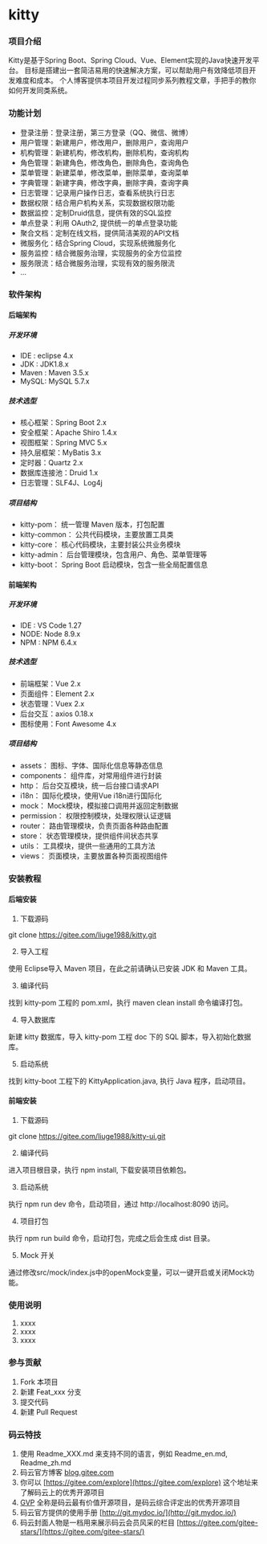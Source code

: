 # kitty

### 项目介绍
Kitty是基于Spring Boot、Spring Cloud、Vue、Element实现的Java快速开发平台。
目标是搭建出一套简洁易用的快速解决方案，可以帮助用户有效降低项目开发难度和成本。
个人博客提供本项目开发过程同步系列教程文章，手把手的教你如何开发同类系统。

### 功能计划
- 登录注册：登录注册，第三方登录（QQ、微信、微博）
- 用户管理：新建用户，修改用户，删除用户，查询用户
- 机构管理：新建机构，修改机构，删除机构，查询机构
- 角色管理：新建角色，修改角色，删除角色，查询角色
- 菜单管理：新建菜单，修改菜单，删除菜单，查询菜单
- 字典管理：新建字典，修改字典，删除字典，查询字典
- 日志管理：记录用户操作日志，查看系统执行日志
- 数据权限：结合用户机构关系，实现数据权限功能
- 数据监控：定制Druid信息，提供有效的SQL监控
- 单点登录：利用 OAuth2, 提供统一的单点登录功能
- 聚合文档：定制在线文档，提供简洁美观的API文档
- 微服务化：结合Spring Cloud，实现系统微服务化
- 服务监控：结合微服务治理，实现服务的全方位监控
- 服务限流：结合微服务治理，实现有效的服务限流
- ...

### 软件架构

#### 后端架构

##### 开发环境

- IDE : eclipse 4.x
- JDK : JDK1.8.x
- Maven : Maven 3.5.x
- MySQL: MySQL 5.7.x

##### 技术选型

- 核心框架：Spring Boot 2.x
- 安全框架：Apache Shiro 1.4.x
- 视图框架：Spring MVC 5.x
- 持久层框架：MyBatis 3.x
- 定时器：Quartz 2.x
- 数据库连接池：Druid 1.x
- 日志管理：SLF4J、Log4j

##### 项目结构

- kitty-pom： 统一管理 Maven 版本，打包配置
- kitty-common： 公共代码模块，主要放置工具类
- kitty-core： 核心代码模块，主要封装公共业务模块
- kitty-admin： 后台管理模块，包含用户、角色、菜单管理等
- kitty-boot： Spring Boot 启动模块，包含一些全局配置信息

#### 前端架构

##### 开发环境

- IDE : VS Code 1.27
- NODE: Node 8.9.x
- NPM : NPM 6.4.x

##### 技术选型

- 前端框架：Vue 2.x
- 页面组件：Element 2.x
- 状态管理：Vuex 2.x
- 后台交互：axios 0.18.x
- 图标使用：Font Awesome 4.x

##### 项目结构

- assets： 图标、字体、国际化信息等静态信息
- components： 组件库，对常用组件进行封装
- http： 后台交互模块，统一后台接口请求API
- i18n： 国际化模块，使用Vue i18n进行国际化
- mock： Mock模块，模拟接口调用并返回定制数据
- permission： 权限控制模块，处理权限认证逻辑
- router： 路由管理模块，负责页面各种路由配置
- store： 状态管理模块，提供组件间状态共享
- utils： 工具模块，提供一些通用的工具方法
- views： 页面模块，主要放置各种页面视图组件


### 安装教程

#### 后端安装

1. 下载源码

git clone https://gitee.com/liuge1988/kitty.git

2. 导入工程

使用 Eclipse导入 Maven 项目，在此之前请确认已安装 JDK 和 Maven 工具。

3. 编译代码

找到 kitty-pom 工程的 pom.xml，执行 maven clean install 命令编译打包。

4. 导入数据库

新建 kitty 数据库，导入 kitty-pom 工程 doc 下的 SQL 脚本，导入初始化数据库。

5. 启动系统

找到 kitty-boot 工程下的 KittyApplication.java, 执行 Java 程序，启动项目。

#### 前端安装

1. 下载源码

git clone https://gitee.com/liuge1988/kitty-ui.git

2. 编译代码

进入项目根目录，执行 npm install, 下载安装项目依赖包。

3. 启动系统

执行 npm run dev 命令，启动项目，通过 http://localhost:8090 访问。

4. 项目打包

执行 npm run build 命令，启动打包，完成之后会生成 dist 目录。

5. Mock 开关

通过修改src/mock/index.js中的openMock变量，可以一键开启或关闭Mock功能。


### 使用说明

1. xxxx
2. xxxx
3. xxxx

### 参与贡献

1. Fork 本项目
2. 新建 Feat_xxx 分支
3. 提交代码
4. 新建 Pull Request


### 码云特技

1. 使用 Readme\_XXX.md 来支持不同的语言，例如 Readme\_en.md, Readme\_zh.md
2. 码云官方博客 [blog.gitee.com](https://blog.gitee.com)
3. 你可以 [https://gitee.com/explore](https://gitee.com/explore) 这个地址来了解码云上的优秀开源项目
4. [GVP](https://gitee.com/gvp) 全称是码云最有价值开源项目，是码云综合评定出的优秀开源项目
5. 码云官方提供的使用手册 [http://git.mydoc.io/](http://git.mydoc.io/)
6. 码云封面人物是一档用来展示码云会员风采的栏目 [https://gitee.com/gitee-stars/](https://gitee.com/gitee-stars/)